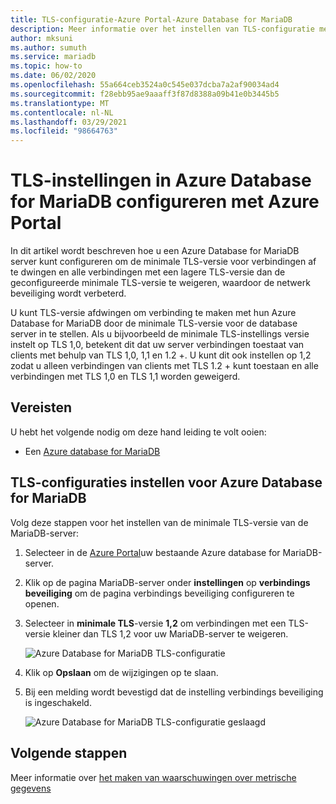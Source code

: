 ```yaml
---
title: TLS-configuratie-Azure Portal-Azure Database for MariaDB
description: Meer informatie over het instellen van TLS-configuratie met behulp van Azure Portal voor uw Azure Database for MariaDB
author: mksuni
ms.author: sumuth
ms.service: mariadb
ms.topic: how-to
ms.date: 06/02/2020
ms.openlocfilehash: 55a664ceb3524a0c545e037dcba7a2af90034ad4
ms.sourcegitcommit: f28ebb95ae9aaaff3f87d8388a09b41e0b3445b5
ms.translationtype: MT
ms.contentlocale: nl-NL
ms.lasthandoff: 03/29/2021
ms.locfileid: "98664763"
---
```

# <a name="configuring-tls-settings-in-azure-database-for-mariadb-using-azure-portal"></a>TLS-instellingen in Azure Database for MariaDB configureren met Azure Portal

In dit artikel wordt beschreven hoe u een Azure Database for MariaDB server kunt configureren om de minimale TLS-versie voor verbindingen af te dwingen en alle verbindingen met een lagere TLS-versie dan de geconfigureerde minimale TLS-versie te weigeren, waardoor de netwerk beveiliging wordt verbeterd.

U kunt TLS-versie afdwingen om verbinding te maken met hun Azure Database for MariaDB door de minimale TLS-versie voor de database server in te stellen. Als u bijvoorbeeld de minimale TLS-instellings versie instelt op TLS 1,0, betekent dit dat uw server verbindingen toestaat van clients met behulp van TLS 1,0, 1,1 en 1.2 +. U kunt dit ook instellen op 1,2 zodat u alleen verbindingen van clients met TLS 1.2 + kunt toestaan en alle verbindingen met TLS 1,0 en TLS 1,1 worden geweigerd.

## <a name="prerequisites"></a>Vereisten

U hebt het volgende nodig om deze hand leiding te volt ooien:

* Een [Azure database for MariaDB](quickstart-create-mariaDB-server-database-using-azure-portal.md)

## <a name="set-tls-configurations-for-azure-database-for-mariadb"></a>TLS-configuraties instellen voor Azure Database for MariaDB

Volg deze stappen voor het instellen van de minimale TLS-versie van de MariaDB-server:

1. Selecteer in de [Azure Portal](https://portal.azure.com/)uw bestaande Azure database for MariaDB-server.

1. Klik op de pagina MariaDB-server onder **instellingen** op **verbindings beveiliging** om de pagina verbindings beveiliging configureren te openen.

1. Selecteer in **minimale TLS**-versie **1,2** om verbindingen met een TLS-versie kleiner dan TLS 1,2 voor uw MariaDB-server te weigeren.

    ![Azure Database for MariaDB TLS-configuratie](./media/howto-tls-configurations/tls-configurations.png)

1. Klik op **Opslaan** om de wijzigingen op te slaan.

1. Bij een melding wordt bevestigd dat de instelling verbindings beveiliging is ingeschakeld.

    ![Azure Database for MariaDB TLS-configuratie geslaagd](./media/howto-tls-configurations/tls-configurations-success.png)

## <a name="next-steps"></a>Volgende stappen

Meer informatie over [het maken van waarschuwingen over metrische gegevens](howto-alert-metric.md)
